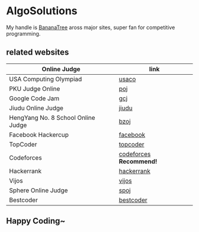 # AlgoSolutions

My handle is [BananaTree](http://codeforces.com/profile/BananaTree) aross major sites,
super fan for competitive programming.

## related websites

| Online Judge                       | link                                                    |
|------------------------------------|---------------------------------------------------------|
| USA Computing Olympiad             | [usaco](http://usaco.org)                               |
| PKU Judge Online                   | [poj](http://poj.org)                                   |
| Google Code Jam                    | [gcj](http://code.google.com/codejam)                   |
| Jiudu Online Judge                 | [jiudu](http://ac.jobdu.com/index.php)                  |
| HengYang No. 8 School Online Judge | [bzoj](http://www.lydsy.com/JudgeOnline/problemset.php) |
| Facebook Hackercup                 | [facebook](http://facebook.com/hackercup)               |
| TopCoder                           | [topcoder](http://topcoder.com)                         |
| Codeforces                         | [codeforces](http://codeforces.com) <b>Recommend!</b>   |
| Hackerrank                         | [hackerrank](http://hackerrank.com)                     |
| Vijos                              | [vijos](http://vijos.org)                               |
| Sphere Online Judge                | [spoj](http://www.spoj.com/)                            |
| Bestcoder                          | [bestcoder](bestcoder.hdu.edu.cn)                       |

## Happy Coding~
